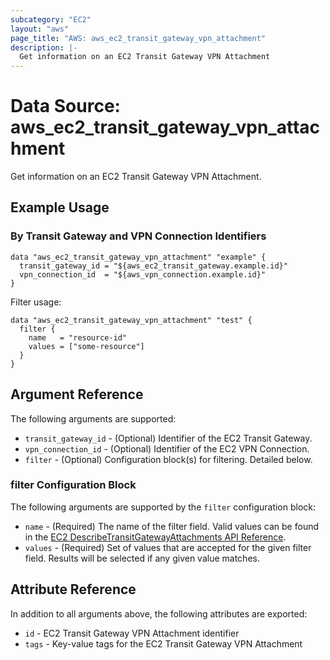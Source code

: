 ```yaml
---
subcategory: "EC2"
layout: "aws"
page_title: "AWS: aws_ec2_transit_gateway_vpn_attachment"
description: |-
  Get information on an EC2 Transit Gateway VPN Attachment
---
```


# Data Source: aws_ec2_transit_gateway_vpn_attachment

Get information on an EC2 Transit Gateway VPN Attachment.

## Example Usage

### By Transit Gateway and VPN Connection Identifiers

```hcl
data "aws_ec2_transit_gateway_vpn_attachment" "example" {
  transit_gateway_id = "${aws_ec2_transit_gateway.example.id}"
  vpn_connection_id  = "${aws_vpn_connection.example.id}"
}
```

Filter usage:

```hcl
data "aws_ec2_transit_gateway_vpn_attachment" "test" {
  filter {
    name   = "resource-id"
    values = ["some-resource"]
  }
}
```

## Argument Reference

The following arguments are supported:

* `transit_gateway_id` - (Optional) Identifier of the EC2 Transit Gateway.
* `vpn_connection_id` - (Optional) Identifier of the EC2 VPN Connection.
* `filter` - (Optional) Configuration block(s) for filtering. Detailed below.

### filter Configuration Block

The following arguments are supported by the `filter` configuration block:

* `name` - (Required) The name of the filter field. Valid values can be found in the [EC2 DescribeTransitGatewayAttachments API Reference](https://docs.aws.amazon.com/AWSEC2/latest/APIReference/API_DescribeTransitGatewayAttachments.html).
* `values` - (Required) Set of values that are accepted for the given filter field. Results will be selected if any given value matches.

## Attribute Reference

In addition to all arguments above, the following attributes are exported:

* `id` - EC2 Transit Gateway VPN Attachment identifier
* `tags` - Key-value tags for the EC2 Transit Gateway VPN Attachment
